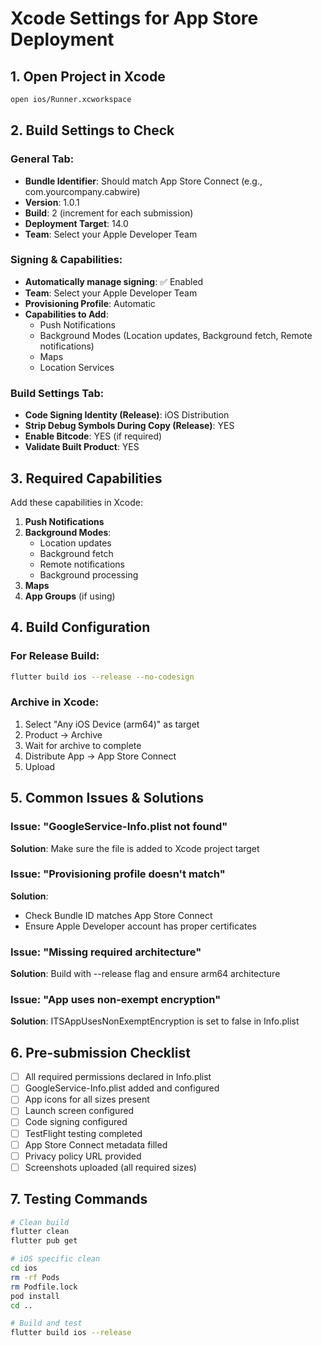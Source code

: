 # Xcode Settings for App Store Deployment

## 1. Open Project in Xcode
```bash
open ios/Runner.xcworkspace
```

## 2. Build Settings to Check

### General Tab:
- **Bundle Identifier**: Should match App Store Connect (e.g., com.yourcompany.cabwire)
- **Version**: 1.0.1
- **Build**: 2 (increment for each submission)
- **Deployment Target**: 14.0
- **Team**: Select your Apple Developer Team

### Signing & Capabilities:
- **Automatically manage signing**: ✅ Enabled
- **Team**: Select your Apple Developer Team
- **Provisioning Profile**: Automatic
- **Capabilities to Add**:
  - Push Notifications
  - Background Modes (Location updates, Background fetch, Remote notifications)
  - Maps
  - Location Services

### Build Settings Tab:
- **Code Signing Identity (Release)**: iOS Distribution
- **Strip Debug Symbols During Copy (Release)**: YES
- **Enable Bitcode**: YES (if required)
- **Validate Built Product**: YES

## 3. Required Capabilities

Add these capabilities in Xcode:
1. **Push Notifications**
2. **Background Modes**:
   - Location updates
   - Background fetch  
   - Remote notifications
   - Background processing
3. **Maps**
4. **App Groups** (if using)

## 4. Build Configuration

### For Release Build:
```bash
flutter build ios --release --no-codesign
```

### Archive in Xcode:
1. Select "Any iOS Device (arm64)" as target
2. Product → Archive
3. Wait for archive to complete
4. Distribute App → App Store Connect
5. Upload

## 5. Common Issues & Solutions

### Issue: "GoogleService-Info.plist not found"
**Solution**: Make sure the file is added to Xcode project target

### Issue: "Provisioning profile doesn't match"
**Solution**: 
- Check Bundle ID matches App Store Connect
- Ensure Apple Developer account has proper certificates

### Issue: "Missing required architecture"
**Solution**: Build with --release flag and ensure arm64 architecture

### Issue: "App uses non-exempt encryption"
**Solution**: ITSAppUsesNonExemptEncryption is set to false in Info.plist

## 6. Pre-submission Checklist

- [ ] All required permissions declared in Info.plist
- [ ] GoogleService-Info.plist added and configured
- [ ] App icons for all sizes present
- [ ] Launch screen configured
- [ ] Code signing configured
- [ ] TestFlight testing completed
- [ ] App Store Connect metadata filled
- [ ] Privacy policy URL provided
- [ ] Screenshots uploaded (all required sizes)

## 7. Testing Commands

```bash
# Clean build
flutter clean
flutter pub get

# iOS specific clean
cd ios
rm -rf Pods
rm Podfile.lock
pod install
cd ..

# Build and test
flutter build ios --release
```